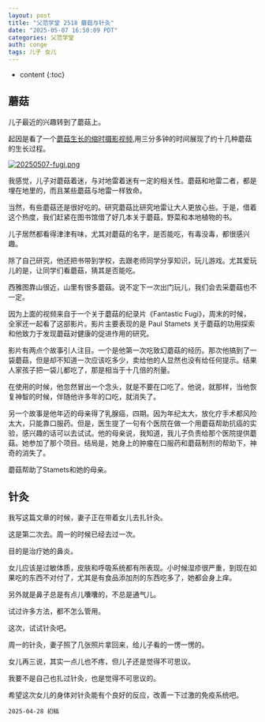 ```yaml
---
layout: post
title: "父范学堂 2518 蘑菇与针灸"
date: "2025-05-07 16:50:09 PDT"
categories: 父范学堂
auth: conge
tags: 儿子 女儿 
---
```

* content
{:toc}

## 蘑菇

儿子最近的兴趣转到了蘑菇上。




起因是看了一个[蘑菇生长的缩时摄影视频](https://www.youtube.com/watch?v=nPN--7j5mdI),用三分多钟的时间展现了约十几种蘑菇的生长过程。

[![20250507-fugi.png](https://s2.loli.net/2025/05/08/spNwBZDTq5JYFPQ.png)](https://www.youtube.com/watch?v=nPN--7j5mdI)

我感觉，儿子对蘑菇着迷，与对地雷着迷有一定的相关性。蘑菇和地雷二者，都是埋在地里的，而且某些蘑菇与地雷一样致命。

当然，有些蘑菇还是很好吃的。研究蘑菇比研究地雷让大人更放心些。于是，借着这个热度，我们赶紧在图书馆借了好几本关于蘑菇，野菜和本地植物的书。

儿子居然都看得津津有味，尤其对蘑菇的名字，是否能吃，有毒没毒，都很感兴趣。

除了自己研究，他还把书带到学校，去跟老师同学分享知识，玩儿游戏。尤其爱玩儿的是，让同学们看蘑菇，猜其是否能吃。

西雅图靠山很近，山里有很多蘑菇。说不定下一次出门玩儿，我们会去采蘑菇也不一定。

因为上面的视频来自于一个关于蘑菇的纪录片《Fantastic Fugi》，周末的时候，全家还一起看了这部影片。影片主要表现的是 Paul Stamets 关于蘑菇的功用探索和他致力于发现蘑菇对健康的促进作用的研究。

影片有两点个故事引人注目。一个是他第一次吃致幻蘑菇的经历。那次他搞到了一袋蘑菇，但是却不知道一次应该吃多少，卖给他的人显然也没有给任何提示。结果人家孩子把一袋儿都吃了，那是相当于十几倍的剂量。

在使用的时候，他忽然冒出一个念头，就是不要在口吃了。他说，就那样，当他恢复神智的时候，伴随他许多年的口吃，就消失了。

另一个故事是他年迈的母亲得了乳腺癌，四期。因为年纪太大，放化疗手术都风险太大，只能靠口服药。但是，医生提了一句有个医院在做一个用蘑菇帮助抗癌的实验，感兴趣的话可以去试试。他的母亲说，我知道，我儿子负责给那个医院提供蘑菇。她参加了那个项目。结局是，她身上的肿瘤在口服药和蘑菇制剂的帮助下，神奇的消失了。

蘑菇帮助了Stamets和她的母亲。

## 针灸

我写这篇文章的时候，妻子正在带着女儿去扎针灸。

这是第二次去。周一的时候已经去过一次。

目的是治疗她的鼻炎。

女儿应该是过敏体质，皮肤和呼吸系统都有所表现。小时候湿疹很严重，到现在如果吃的东西不对付了，尤其是有食品添加剂的东西吃多了，她都会身上痒。

另外就是鼻子总是有点儿囔囔的，不总是通气儿。

试过许多方法，都不怎么管用。

这次，试试针灸吧。

周一的针灸，妻子照了几张照片拿回来，给儿子看的一愣一愣的。

女儿再三说，其实一点儿也不疼，但儿子还是觉得不可思议。

我要不是自己也扎过针灸，也是觉得不可思议的。

希望这次女儿的身体对针灸能有个良好的反应，改善一下过激的免疫系统吧。

```
2025-04-28 初稿
```
